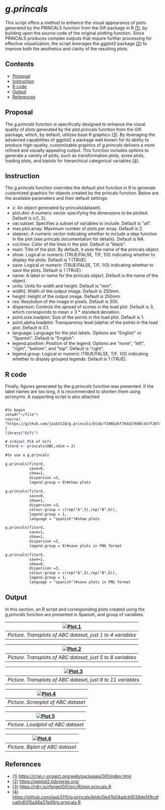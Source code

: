 # $g.princals$

This script offers a method to enhance the visual appearance of plots generated by the PRINCALS function from the Gifi package in R [(1)](#references), by building upon the source code of the original plotting function.
Since PRINCALS produces complex outputs that require further processing for effective visualization, the script leverages the ggplot2 package [(2)](#references) to improve both the aesthetics and clarity of the resulting plots.

## Contents
- [Proposal](#proposal)
- [Instruction](#instruction)
- [R code](#r-code)
- [Output](#output)
- [References](#references)

## Proposal 

The $g.princals$ function is specifically designed to enhance the visual quality of plots generated by the plot.princals function from the Gifi package, which, by default, utilizes base R graphics [(3)](#references).
By leveraging the advanced capabilities of ggplot2 a package well known for its ability to produce high-quality, customizable graphics of $g.princals$ delivers a more refined and visually appealing output.
This function includes options to generate a variety of plots, such as transformation plots, scree plots, loading plots, and biplots for hierarchical categorical variables [(4)](#references).

## Instruction

The $g.princals$ function overrides the default plot function in R to generate customized graphics for objects created by the princals function. Below are the available parameters and their default settings:

- x: An object generated by princals(dataset).
- plot.dim: A numeric vector specifying the dimensions to be plotted. Default is c(1, 2).
- var.subset: Specifies a subset of variables to include. Default is "all".
- max.plot.array: Maximum number of plots per array. Default is 2.
- stepvec: A numeric vector indicating whether to include a step function in the plot (see princals documentation for details). Default is NA.
- col.lines: Color of the lines in the plot. Default is "black".
- main: Title of the plot. By default, it uses the name of the princals object.
- show: Logical or numeric (TRUE/FALSE, T/F, 1/0) indicating whether to display the plots. Default is 1 (TRUE).
- save: Logical or numeric (TRUE/FALSE, T/F, 1/0) indicating whether to save the plots. Default is 1 (TRUE).
- name: A label or name for the princals object. Default is the name of the object.
- units: Units for width and height. Default is "mm".
- width]: Width of the output image. Default is 250mm.
- height: Height of the output image. Default is 250mm.
- res: Resolution of the image in pixels. Default is 300.
- dispersion: Controls the spread of scores in the load plot. Default is 3, which corresponds to mean ± 3 * standard deviation.
- point.size.loadplot: Size of the points in the load plot. Default is 1.
- point.alpha.loadplot: Transparency level (alpha) of the points in the load plot. Default is 0.1.
- language: Language for the plot labels. Options are "English" or "Spanish". Default is "English".
- legend.position: Position of the legend. Options are "none", "left", "right", "bottom", and "top". Default is "right".
- legend.group: Logical or numeric (TRUE/FALSE, T/F, 1/0) indicating whether to display grouped legends. Default is 1 (TRUE).

## R code

Finally, figures generated by the $g.princals$ function was presented. If the label names are too long, it is recommended to shorten them using acronyms. A supporting script is also attached

```markdown

#to begin
setwd("~/file")
source(
"https://github.com/jasb3110/g.princals/blob/f286b26f79da57600c3e7f207a6f653f24028a76/g.princals.R"
)
library("Gifi")

# ordinal PCA of Gifi
fitord <- princals(ABC,ndim = 2)

#to use a g.princals

g.princals(fitord,
           save=0,
           show=1,
           dispersion =3,
           legend.group = 0)#show plots
                  
g.princals(fitord,
           save=0,
           show=1,
           dispersion =3,
           colour.group = c(rep("A",5),rep("B",6)),
           legend.group = 1,
           language = "spanish")#show plots

g.princals(fitord,
           save=1,
           show=1,
           dispersion =3,
           legend.group = 0)#save plots in PNG format

g.princals(fitord,
           save=1,
           show=0,
           dispersion =3,
           colour.group = c(rep("A",5),rep("B",6)),
           legend.group = 1,
           language = "spanish")#save plots in PNG format

```
## Output
In this section, an R script and corresponding plots created using the $g.princals$ function are presented in Spanish, and group of variables.

|[![Plot.1](ABC.transplot.1.png)](https://github.com/jasb3110/g.princals/blob/fb5dbc28c4a2e9677e6952ddd5b2dc2350b8ebf7/ABC.transplot.1.png?raw=true)|
|:--:| 
|*Picture. Transplots of ABC dataset, just 1 to 4 variables*|

|[![Plot.2](ABC.transplot.2.png)](https://github.com/jasb3110/g.princals/blob/fb5dbc28c4a2e9677e6952ddd5b2dc2350b8ebf7/ABC.transplot.2.png?raw=true)|
|:--:| 
|*Picture. Transplots of ABC dataset, just 5 to 8 variables*|

|[![Plot.3](ABC.transplot.3.png)](https://github.com/jasb3110/g.princals/blob/fb5dbc28c4a2e9677e6952ddd5b2dc2350b8ebf7/ABC.transplot.3.png?raw=true)|
|:--:| 
|*Picture. Transplots of ABC dataset, just 9 to 11 variables*|

|[![Plot.4](ABC.screeplot.png)](https://github.com/jasb3110/g.princals/blob/fb5dbc28c4a2e9677e6952ddd5b2dc2350b8ebf7/ABC.screeplot.png?raw=true)|
|:--:| 
|*Picture. Screeplot of ABC dataset*|

|[![Plot.5](ABC.loadplot.png)](https://github.com/jasb3110/g.princals/blob/fb5dbc28c4a2e9677e6952ddd5b2dc2350b8ebf7/ABC.loadplot.png?raw=true)|
|:--:| 
|*Picture. Loadplot of ABC dataset*|

|[![Plot.6](ABC.biplot.png)](https://github.com/jasb3110/g.princals/blob/fb5dbc28c4a2e9677e6952ddd5b2dc2350b8ebf7/ABC.biplot.png?raw=true)|
|:--:| 
|*Picture. Biplot of ABC dataset*|

## References
   
- [(1)](https://cran.r-project.org/web/packages/Gifi/index.html) https://cran.r-project.org/web/packages/Gifi/index.html
- [(2)](https://ggplot2.tidyverse.org/) https://ggplot2.tidyverse.org/
- [(3)](https://rdrr.io/rforge/Gifi/src/R/plot.princals.R) https://rdrr.io/rforge/Gifi/src/R/plot.princals.R
- [(4)](https://github.com/jasb3110/g.princals/blob/0ed7b04adcb1039de5f9cafca0c6315a36a37e09/g.princals.R) https://github.com/jasb3110/g.princals/blob/0ed7b04adcb1039de5f9cafca0c6315a36a37e09/g.princals.R
  
  